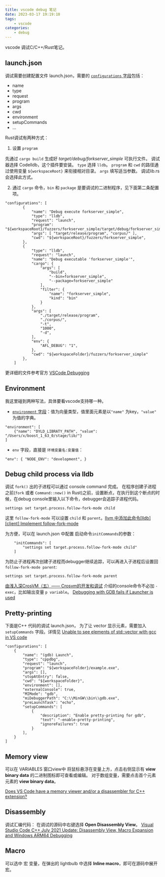 ```yaml
---
title: vscode debug 笔记
date: 2023-03-17 19:19:10
tags:
	- vscode
categories:
	- debug
---
```

vscode 调试C/C++/Rust笔记。
<!-- more -->

## launch.json

调试需要创建配置文件 launch.json，需要的 [`configurations` 字段](https://code.visualstudio.com/docs/editor/debugging#_launchjson-attributes)包括：

+ name
+ type
+ request
+ program
+ args
+ cwd
+ environment
+ setupCommands
+ ...

Rust调试有两种方式：
1. 设置 `program`

先通过 `cargo build` 生成好 *target/debug/forkserver_simple* 可执行文件。
调试器选择 Codelldb，这个插件要安装。
`type` 选择 `lldb`。
`program` 和 `cwd` 的路径通过使用变量 `${workspaceRoot}` 来衔接相对目录。
`args` 填写适当参数。
调试lib.rs会选择此方式。

2. 通过 `cargo` 命令，`bin` 和 `package` 是要调试的二进制程序，见下面第二条配置项。

```
"configurations": [
        {
            "name": "Debug execute forkserver_simple",
            "type": "lldb",
            "request": "launch",
            "program": "${workspaceRoot}/fuzzers/forkserver_simple/target/debug/forkserver_simple",
            "args": [ "target/release/program", "corpus/" ],
            "cwd": "${workspaceRoot}/fuzzers/forkserver_simple",
        },
        {
            "type": "lldb",
            "request": "launch",
            "name": "Debug executable 'forkserver_simple'",
            "cargo": {
                "args": [
                    "build",
                    "--bin=forkserver_simple",
                    "--package=forkserver_simple"
                ],
                "filter": {
                    "name": "forkserver_simple",
                    "kind": "bin"
                }
            },
            "args": [
                "./target/release/program",
                "./corpus/",
                "-t",
                "1000",
                "-d",
            ],
            "env": {
                "AFL_DEBUG": "1",
            },
            "cwd": "${workspaceFolder}/fuzzers/forkserver_simple"
        },
    ]
```

更详细的文件参考官方 [VSCode Debugging](https://code.visualstudio.com/docs/editor/debugging)

## Environment

我这里碰到两种写法，具体要看vscode支持哪一种。

+ [`environment` 字段](https://stackoverflow.com/a/47446417)：值为向量类型，值里面元素是以`"name"` 为key，`"value"` 为值的字典。
```
"environment": [
	{"name": "DYLD_LIBRATY_PATH", "value": "/Users/x/boost_1_63_0/stage/lib/"}
]
```

+ `env` 字段，直接是 `环境变量名:变量值`：
```
"env": { "NODE_ENV": "development", }
```

## Debug child process via lldb

调试 `fork()` 出的子进程可以通过 console command 完成。
在程序创建子进程之前(`fork` 或者 `Command::new()` in Rust)之前，设置断点，在执行到这个断点的时候，在debug console里输入以下命令，debugger会追踪子进程代码。

```
settings set target.process.follow-fork-mode child
```

这里 `follow-fork-mode` 可以设置 `child` 和 `parent`。[llvm 中添加此命令[lldb] [client] Implement follow-fork-mode](https://github.com/llvm/llvm-project/commit/4a2a947317bf702178bf1af34dffd0d280d49970)

为方便，可以在 launch.json 中配置 启动命令`initCommands`的参数：
```
    "initCommands": [
        "settings set target.process.follow-fork-mode child"
    ]
```


为防止子进程再次创建子进程而debugger继续追踪，可以再进入子进程后设置回 `follow-fork-mode parent`:
```
settings set target.process.follow-fork-mode parent
```

[由浅入深CrosVM（五）—— Crosvm的开发和调试](https://www.owalle.com/2021/03/24/crosvm-develop-debug/) 介绍的console命令不必加 `-exec`，比如输出变量 `p variable`。
[Debugging with GDB fails if Launcher is used](https://github.com/AFLplusplus/LibAFL/issues/148)

## Pretty-printing

下面是C++ 代码的调试 launch.json，
为了让 vector 显示元素，需要加入 `setupCommands` 字段。详情见 [Unable to see elements of std::vector with gcc in VS code](https://stackoverflow.com/questions/56828562/unable-to-see-elements-of-stdvector-with-gcc-in-vs-code)
```
"configurations": [
    {
        "name": "(gdb) Launch",
        "type": "cppdbg",
        "request": "launch",
        "program": "${workspaceFolder}/example.exe",
        "args": [],
        "stopAtEntry": false,
        "cwd": "${workspaceFolder}",
        "environment": [],
        "externalConsole": true,
        "MIMode": "gdb",
        "miDebuggerPath": "C:\\MinGW\\bin\\gdb.exe",
        "preLaunchTask": "echo",
        "setupCommands": [
            {
                "description": "Enable pretty-printing for gdb",
                "text": "-enable-pretty-printing",
                "ignoreFailures": true
            }
        ],
    }
]
```

## Memory view

可以在 VARIABLES 窗口view中 将鼠标悬浮在变量上方，点击右侧显示有 **view binary data** 的二进制图标即可查看或编辑。
对于数组变量，需要点击首个元素元素的 **view binary data**。

[Does VS Code have a memory viewer and/or a disassembler for C++ extension?](https://stackoverflow.com/a/38616728)

## Disassembly

调试汇编代码： 在调试的源码中右键选择 **Open Disassembly View**。
[Visual Studio Code C++ July 2021 Update: Disassembly View, Macro Expansion and Windows ARM64 Debugging](https://devblogs.microsoft.com/cppblog/visual-studio-code-c-july-2021-update-disassembly-view-macro-expansion-and-windows-arm64-debugging/#disassembly-view)

## Macro

可以选中 宏 变量，在弹出的 lightbulb 中选择 **Inline macro**，即可在源码中展开宏。
